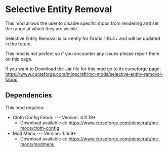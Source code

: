 # Selective Entity Removal

This mod allows the user to disable specific mobs from rendering and set the range at which they are visible.

Selective Entity Removal is currently for Fabric 1.16.4+ and will be updated in the future.

This mod is not perfect so if you encounter any issues please report them on this page.

If you want to Download the Jar file for this mod go to its curseforge page:
https://www.curseforge.com/minecraft/mc-mods/selective-entity-removal-fabric

## Dependencies

This mod requires:
* Cloth Config Fabric --- Version: 4.11.19+
    * Download available at: https://www.curseforge.com/minecraft/mc-mods/cloth-config
* Mod Menu --- Version: 1.16.9+ 
    * Download available at: https://www.curseforge.com/minecraft/mc-mods/modmenu
    

